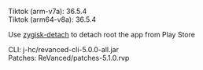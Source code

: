 Tiktok (arm-v7a): 36.5.4  
Tiktok (arm64-v8a): 36.5.4  

Use [zygisk-detach](https://github.com/j-hc/zygisk-detach) to detach root the app from Play Store
  
CLI: j-hc/revanced-cli-5.0.0-all.jar  
Patches: ReVanced/patches-5.1.0.rvp    
